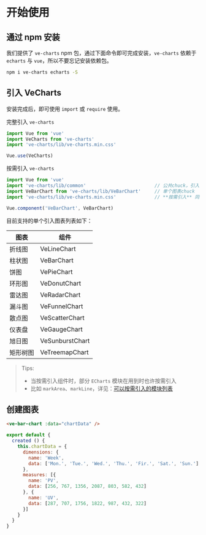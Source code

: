# 开始使用

## 通过 npm 安装

我们提供了 `ve-charts` npm 包，通过下面命令即可完成安装，`ve-charts` 依赖于 `echarts` 与 `vue`，所以不要忘记安装依赖包。

```bash
npm i ve-charts echarts -S
```

## 引入 VeCharts

安装完成后，即可使用 `import` 或 `require` 使用。

完整引入 `ve-charts`

```js
import Vue from 'vue'
import VeCharts from 've-charts'
import 've-charts/lib/ve-charts.min.css'

Vue.use(VeCharts)
```

按需引入 `ve-charts`

```js
import Vue from 'vue'
import 've-charts/lib/common'                         // 公共chuck，引入单个图表前需引入公共包
import VeBarChart from 've-charts/lib/VeBarChart'     // 单个图表chuck
import 've-charts/lib/ve-charts.min.css'              // **按需引入** 同样需要引入样式

Vue.component('VeBarChart', VeBarChart)
```

目前支持的单个引入图表列表如下：

| 图表 | 组件 |
| --- | --- |
| 折线图 | VeLineChart |
| 柱状图 | VeBarChart |
| 饼图 | VePieChart |
| 环形图 | VeDonutChart |
| 雷达图 | VeRadarChart |
| 漏斗图 | VeFunnelChart |
| 散点图 | VeScatterChart |
| 仪表盘 | VeGaugeChart |
| 旭日图 | VeSunburstChart |
| 矩形树图 | VeTreemapChart |

> Tips:
> * 当按需引入组件时，部分 `ECharts` 模块在用到时也许按需引入
> * 比如 `markArea`、`markLine`，详见：[可以按需引入的模块列表](https://github.com/ecomfe/echarts/blob/master/index.js)

## 创建图表

```html
<ve-bar-chart :data="chartData" />
```

```js
export default {
  created () {
    this.chartData = {
      dimensions: {
        name: 'Week',
        data: ['Mon.', 'Tue.', 'Wed.', 'Thu.', 'Fir.', 'Sat.', 'Sun.']
      },
      measures: [{
        name: 'PV',
        data: [256, 767, 1356, 2087, 803, 582, 432]
      }, {
        name: 'UV',
        data: [287, 707, 1756, 1822, 987, 432, 322]
      }]
    }
  }
}
```